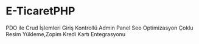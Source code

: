 # E-TicaretPHP
PDO ile Crud İşlemleri
Giriş Kontrollü Admin Panel
Seo Optimizasyon
Çoklu Resim Yükleme,Zopim
Kredi Kartı Entegrasyonu
